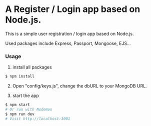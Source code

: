 # A Register / Login app based on Node.js.

This is a simple user registration / login app based on Node.js.

Used packages include Express, Passport, Mongoose, EJS...

### Usage

1. install all packages

```sh
$ npm install
```

2. Open "config/keys.js", change the dbURL to your MongoDB URL.

3. start the app
```sh
$ npm start
# Or run with Nodemon
$ npm run dev
# Visit http://localhost:3001
```